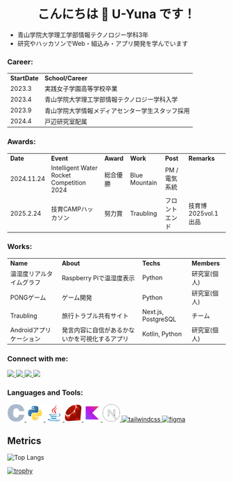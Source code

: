 <h1 align="center">こんにちは 👋 U-Yuna です！</h1>

- 青山学院大学理工学部情報テクノロジー学科3年
- 研究やハッカソンでWeb・組込み・アプリ開発を学んでいます

<h3 align="left">Career:</h3>
<table>
<tr><td><b>StartDate</b><td><b>School/Career</b>
<tr><td>2023.3<td>実践女子学園高等学校卒業
<tr><td>2023.4<td>青山学院大学理工学部情報テクノロジー学科入学
<tr><td>2023.9<td>青山学院大学情報メディアセンター学生スタッフ採用
<tr><td>2024.4<td>戸辺研究室配属
</table>

<h3 align="left">Awards:</h3>
<table>
<tr><td><b>Date</b><td><b>Event</b><td><b>Award</b><td><b>Work</b><td><b>Post</b><td><b>Remarks</b>
<tr><td>2024.11.24<td>Intelligent Water Rocket Competition 2024<td>総合優勝<td>Blue Mountain<td>PM / 電気系統<td>
<tr><td>2025.2.24<td>技育CAMPハッカソン<td>努力賞<td>Traubling<td>フロントエンド<td>技育博2025vol.1出品
</table>

<h3 align="left">Works:</h3>
<table>
<tr><td><b>Name</b><td><b>About</b><td><b>Techs</b><td><b>Members</b>
<tr><td>温湿度リアルタイムグラフ<td>Raspberry Piで温湿度表示<td>Python<td>研究室(個人)
<tr><td>PONGゲーム<td>ゲーム開発<td>Python<td>研究室(個人)
<tr><td>Traubling<td>旅行トラブル共有サイト<td>Next.js, PostgreSQL<td>チーム
<tr><td>Androidアプリケーション<td>発言内容に自信があるかないかを可視化するアプリ<td>Kotlin, Python<td>研究室(個人)
</table>

<h3 align="left">Connect with me:</h3>

<p align="left">
  <a href="https://github.com/U-Yuna" target="_blank" aria-label="GitHub">
    <img src="https://img.shields.io/badge/GitHub-U--Yuna-181717?style=for-the-badge&logo=github" />
  </a>
  <a href="https://x.com/yunayuna2322" target="_blank" aria-label="X (Twitter)">
    <img src="https://img.shields.io/badge/X-@yunayuna2322-000000?style=for-the-badge&logo=x" />
  </a>
  <a href="https://instagram.com/yunayuna2322" target="_blank" aria-label="Instagram">
    <img src="https://img.shields.io/badge/Instagram-@yunayuna2322-E4405F?style=for-the-badge&logo=instagram" />
  </a>
  <a href="https://u-yuna.github.io/Portfolio/" target="_blank" aria-label="Portfolio Site">
    <img src="https://img.shields.io/badge/Portfolio-u--yuna.github.io-14a0c4?style=for-the-badge&logo=githubpages&logoColor=white" />
  </a>
</p>

<h3 align="left">Languages and Tools:</h3>
<p align="left">
  <a href="https://www.cprogramming.com/" target="_blank">
    <img src="https://raw.githubusercontent.com/devicons/devicon/master/icons/c/c-original.svg" alt="C" width="40" height="40"/>
  </a>
  <a href="https://www.python.org" target="_blank"> <img src="https://raw.githubusercontent.com/devicons/devicon/master/icons/python/python-original.svg" alt="python" width="40" height="40"/> </a>
  <a href="https://www.java.com" target="_blank"> <img src="https://raw.githubusercontent.com/devicons/devicon/master/icons/java/java-original.svg" alt="java" width="40" height="40"/> </a>
  <a href="https://www.ruby-lang.org" target="_blank"> <img src="https://raw.githubusercontent.com/devicons/devicon/master/icons/ruby/ruby-original.svg" alt="ruby" width="40" height="40"/> </a>
  <a href="https://www.kotlinlang.org/" target="_blank">
    <img src="https://raw.githubusercontent.com/devicons/devicon/master/icons/kotlin/kotlin-original.svg" alt="Kotlin" width="40" height="40"/>
  </a>
  <a href="https://nextjs.org/" target="_blank"> <img src="https://raw.githubusercontent.com/devicons/devicon/master/icons/nextjs/nextjs-line.svg" alt="nextjs" width="40" height="40"/> </a>
  <a href="https://tailwindcss.com/" target="_blank"> <img src="https://www.vectorlogo.zone/logos/tailwindcss/tailwindcss-icon.svg" alt="tailwindcss" width="40" height="40"/> </a>
  <a href="https://www.figma.com/" target="_blank"> <img src="https://www.vectorlogo.zone/logos/figma/figma-icon.svg" alt="figma" width="40" height="40"/> </a>
</p>

## Metrics
<p align="left"> 
  <img alt="Top Langs" height="403px" src="https://github-readme-stats.vercel.app/api/top-langs/?username=U-Yuna&layout=donut-vertical&show_icons=true" />
</p>

[![trophy](https://github-profile-trophy.vercel.app/?username=U-Yuna&theme=tokyonight&column=8)](https://github.com/ryo-ma/github-profile-trophy)
